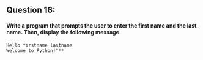 ## Question 16:
#### **Write a program that prompts the user to enter the first name and the last name. Then, display the following message**.
```
Hello firstname lastname
Welcome to Python!"**
```
